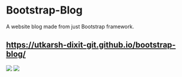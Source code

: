 # Bootstrap-Blog
A website blog made from just Bootstrap framework.
## https://utkarsh-dixit-git.github.io/bootstrap-blog/
<a href="https://utkarsh-dixit-git.github.io/bootstrap-blog/"><img src="https://img.shields.io/github/deployments/utkarsh-dixit-git/bootstrap-blog/github-pages?style=for-the-badge"></a>
![](https://img.shields.io/github/commit-activity/m/utkarsh-dixit-git/bootstrap-blog?style=for-the-badge)

